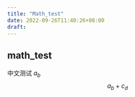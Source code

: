 ```yaml
---
title: "Math_test"
date: 2022-09-26T11:40:26+08:00
draft: 
---
```


## math_test
中文测试
$a_b$
$$a_b + c_d$$

